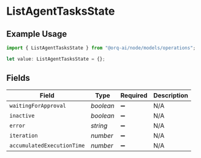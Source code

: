 # ListAgentTasksState

## Example Usage

```typescript
import { ListAgentTasksState } from "@orq-ai/node/models/operations";

let value: ListAgentTasksState = {};
```

## Fields

| Field                      | Type                       | Required                   | Description                |
| -------------------------- | -------------------------- | -------------------------- | -------------------------- |
| `waitingForApproval`       | *boolean*                  | :heavy_minus_sign:         | N/A                        |
| `inactive`                 | *boolean*                  | :heavy_minus_sign:         | N/A                        |
| `error`                    | *string*                   | :heavy_minus_sign:         | N/A                        |
| `iteration`                | *number*                   | :heavy_minus_sign:         | N/A                        |
| `accumulatedExecutionTime` | *number*                   | :heavy_minus_sign:         | N/A                        |